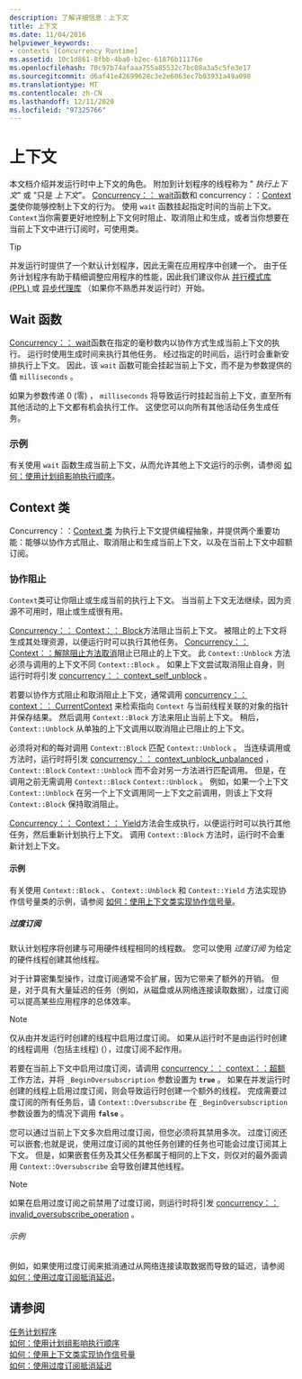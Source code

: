 ```yaml
---
description: 了解详细信息：上下文
title: 上下文
ms.date: 11/04/2016
helpviewer_keywords:
- contexts [Concurrency Runtime]
ms.assetid: 10c1d861-8fbb-4ba0-b2ec-61876b11176e
ms.openlocfilehash: 70c97b74afaaa755a85532c7bc08a3a5c5fe3e17
ms.sourcegitcommit: d6af41e42699628c3e2e6063ec7b03931a49a098
ms.translationtype: MT
ms.contentlocale: zh-CN
ms.lasthandoff: 12/11/2020
ms.locfileid: "97325766"
---
```

# <a name="contexts"></a>上下文

本文档介绍并发运行时中上下文的角色。 附加到计划程序的线程称为 " *执行上下文*" 或 "只是 *上下文*"。 [Concurrency：： wait](reference/concurrency-namespace-functions.md#wait)函数和 concurrency：：[Context 类](../../parallel/concrt/reference/context-class.md)使你能够控制上下文的行为。 使用 `wait` 函数挂起指定时间的当前上下文。 `Context`当你需要更好地控制上下文何时阻止、取消阻止和生成，或者当你想要在当前上下文中进行订阅时，可使用类。

> [!TIP]
> 并发运行时提供了一个默认计划程序，因此无需在应用程序中创建一个。 由于任务计划程序有助于精细调整应用程序的性能，因此我们建议你从 [并行模式库 (PPL) ](../../parallel/concrt/parallel-patterns-library-ppl.md) 或 [异步代理库](../../parallel/concrt/asynchronous-agents-library.md) （如果你不熟悉并发运行时）开始。

## <a name="the-wait-function"></a>Wait 函数

[Concurrency：： wait](reference/concurrency-namespace-functions.md#wait)函数在指定的毫秒数内以协作方式生成当前上下文的执行。 运行时使用生成时间来执行其他任务。 经过指定的时间后，运行时会重新安排执行上下文。 因此，该 `wait` 函数可能会挂起当前上下文，而不是为参数提供的值 `milliseconds` 。

如果为参数传递 0 (零) ， `milliseconds` 将导致运行时挂起当前上下文，直至所有其他活动的上下文都有机会执行工作。 这使您可以向所有其他活动任务生成任务。

### <a name="example"></a>示例

有关使用 `wait` 函数生成当前上下文，从而允许其他上下文运行的示例，请参阅 [如何：使用计划组影响执行顺序](../../parallel/concrt/how-to-use-schedule-groups-to-influence-order-of-execution.md)。

## <a name="the-context-class"></a>Context 类

Concurrency：：[Context 类](../../parallel/concrt/reference/context-class.md) 为执行上下文提供编程抽象，并提供两个重要功能：能够以协作方式阻止、取消阻止和生成当前上下文，以及在当前上下文中超额订阅。

### <a name="cooperative-blocking"></a>协作阻止

`Context`类可让你阻止或生成当前的执行上下文。 当当前上下文无法继续，因为资源不可用时，阻止或生成很有用。

[Concurrency：： Context：： Block](reference/context-class.md#block)方法阻止当前上下文。 被阻止的上下文将生成其处理资源，以便运行时可以执行其他任务。 [Concurrency：： Context：：解除阻止方法取消](reference/context-class.md#unblock)阻止已阻止的上下文。 此 `Context::Unblock` 方法必须与调用的上下文不同 `Context::Block` 。 如果上下文尝试取消阻止自身，则运行时将引发 [concurrency：： context_self_unblock](../../parallel/concrt/reference/context-self-unblock-class.md) 。

若要以协作方式阻止和取消阻止上下文，通常调用 [concurrency：： context：： CurrentContext](reference/context-class.md#currentcontext) 来检索指向 `Context` 与当前线程关联的对象的指针并保存结果。 然后调用 `Context::Block` 方法来阻止当前上下文。 稍后， `Context::Unblock` 从单独的上下文调用以取消阻止已阻止的上下文。

必须将对和的每对调用 `Context::Block` 匹配 `Context::Unblock` 。 当连续调用或方法时，运行时将引发 [concurrency：： context_unblock_unbalanced](../../parallel/concrt/reference/context-unblock-unbalanced-class.md) ， `Context::Block` `Context::Unblock` 而不会对另一方法进行匹配调用。 但是，在调用之前无需调用 `Context::Block` `Context::Unblock` 。 例如，如果一个上下文 `Context::Unblock` 在另一个上下文调用同一上下文之前调用，则该上下文将 `Context::Block` 保持取消阻止。

[Concurrency：： Context：： Yield](reference/context-class.md#yield)方法会生成执行，以便运行时可以执行其他任务，然后重新计划执行上下文。 调用 `Context::Block` 方法时，运行时不会重新计划上下文。

#### <a name="example"></a>示例

有关使用 `Context::Block` 、 `Context::Unblock` 和 `Context::Yield` 方法实现协作信号量类的示例，请参阅 [如何：使用上下文类实现协作信号量](../../parallel/concrt/how-to-use-the-context-class-to-implement-a-cooperative-semaphore.md)。

##### <a name="oversubscription"></a>过度订阅

默认计划程序将创建与可用硬件线程相同的线程数。 您可以使用 *过度订阅* 为给定的硬件线程创建其他线程。

对于计算密集型操作，过度订阅通常不会扩展，因为它带来了额外的开销。 但是，对于具有大量延迟的任务（例如，从磁盘或从网络连接读取数据），过度订阅可以提高某些应用程序的总体效率。

> [!NOTE]
> 仅从由并发运行时创建的线程中启用过度订阅。 如果从运行时不是由运行时创建的线程调用（包括主线程)  (），过度订阅不起作用。

若要在当前上下文中启用过度订阅，请调用 [concurrency：： context：：超额](reference/context-class.md#oversubscribe) 工作方法，并将 `_BeginOversubscription` 参数设置为 **`true`** 。 如果在并发运行时创建的线程上启用过度订阅，则会导致运行时创建一个额外的线程。 完成需要过度订阅的所有任务后，请 `Context::Oversubscribe` 在 `_BeginOversubscription` 参数设置为的情况下调用 **`false`** 。

您可以通过当前上下文多次启用过度订阅，但您必须将其禁用多次。 过度订阅还可以嵌套;也就是说，使用过度订阅的其他任务创建的任务也可能会过度订阅其上下文。 但是，如果嵌套任务及其父任务都属于相同的上下文，则仅对的最外面调用 `Context::Oversubscribe` 会导致创建其他线程。

> [!NOTE]
> 如果在启用过度订阅之前禁用了过度订阅，则运行时将引发 [concurrency：： invalid_oversubscribe_operation](../../parallel/concrt/reference/invalid-oversubscribe-operation-class.md) 。

###### <a name="example"></a>示例

例如，如果使用过度订阅来抵消通过从网络连接读取数据而导致的延迟，请参阅 [如何：使用过度订阅抵消延迟](../../parallel/concrt/how-to-use-oversubscription-to-offset-latency.md)。

## <a name="see-also"></a>请参阅

[任务计划程序](../../parallel/concrt/task-scheduler-concurrency-runtime.md)<br/>
[如何：使用计划组影响执行顺序](../../parallel/concrt/how-to-use-schedule-groups-to-influence-order-of-execution.md)<br/>
[如何：使用上下文类实现协作信号量](../../parallel/concrt/how-to-use-the-context-class-to-implement-a-cooperative-semaphore.md)<br/>
[如何：使用过度订阅抵消延迟](../../parallel/concrt/how-to-use-oversubscription-to-offset-latency.md)
